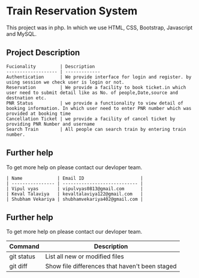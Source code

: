# Train Reservation System

This project was in php. In which we use HTML, CSS, Bootstrap, Javascript and MySQL.

## Project Description

	Fucionality         | Description
	------------------- | -------------
	Authentication      | We provide interface for login and register. by using session we check user is login or not.
	Reservation  	    | We provide a facility to book ticket.in which user need to submit detail like as No. of people,Date,source and destnation etc.
	PNR Status          | we provide a functionality to view detail of booking information. In which user need to enter PNR number which was provided at booking time 
	Cancellation Ticket | we provide a facility of cancel ticket by providing PNR Number and username
	Search Train        | All people can search train by entering train number.

## Further help

To get more help on please contact our devloper team.
	
	| Name             | Email ID                     |
	| ---------------- | ---------------------------- |
	| Vipul vyas       | vipulvyas0813@gmail.com      |
	| Keval Talaviya   | kevaltalaviya122@gmail.com   |
	| Shubham Vekariya | shubhamvekariya402@gmail.com |
## Further help

To get more help on please contact our devloper team.

| Command | Description |
| --- | --- |
| git status | List all new or modified files |
| git diff | Show file differences that haven't been staged |
